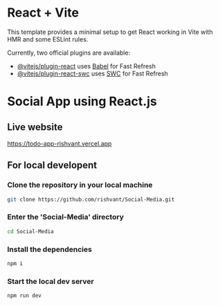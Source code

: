 # React + Vite

This template provides a minimal setup to get React working in Vite with HMR and some ESLint rules.

Currently, two official plugins are available:

- [@vitejs/plugin-react](https://github.com/vitejs/vite-plugin-react/blob/main/packages/plugin-react/README.md) uses [Babel](https://babeljs.io/) for Fast Refresh
- [@vitejs/plugin-react-swc](https://github.com/vitejs/vite-plugin-react-swc) uses [SWC](https://swc.rs/) for Fast Refresh

# Social App using React.js

## Live website
https://todo-app-rishvant.vercel.app

## For local developent

### Clone the repository in your local machine

```sh
git clone https://github.com/rishvant/Social-Media.git
```

### Enter the 'Social-Media' directory

```sh
cd Social-Media
```

### Install the dependencies

```sh
npm i
```

### Start the local dev server

```sh
npm run dev
```
